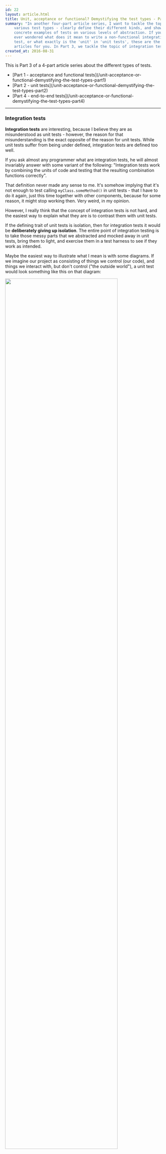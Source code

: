 ```yaml
---
id: 22
layout: article.html
title: Unit, acceptance or functional? Demystifying the test types - Part 3
summary: "In another four-part article series, I want to tackle the topic of
    various test types - clearly define their different kinds, and show some
    concrete examples of tests on various levels of abstraction. If you've
    ever wondered what does it mean to write a non-functional integration
    test, or what exactly is the 'unit' in 'unit tests', these are the
    articles for you. In Part 3, we tackle the topic of integration tests."
created_at: 2016-08-31
---
```


This is Part 3 of a 4-part article series about the different types of tests.

<ul class="parts-list">
    <li>[Part 1 - acceptance and functional tests](/unit-acceptance-or-functional-demystifying-the-test-types-part1)</li>
    <li>[Part 2 - unit tests](/unit-acceptance-or-functional-demystifying-the-test-types-part2)</li>
    <li>[Part 4 - end-to-end tests](/unit-acceptance-or-functional-demystifying-the-test-types-part4)</li>
</ul>

<hr class="parts-separator">

### Integration tests

**Integration tests** are interesting, because I believe they are as misunderstood as unit tests - however, the reason for that misunderstanding is the exact opposite of the reason for unit tests. While unit tests suffer from being under defined, integration tests are defined too well.

If you ask almost any programmer what are integration tests, he will almost invariably answer with some variant of the following: "Integration tests work by combining the units of code and testing that the resulting combination functions correctly".

That definition never made any sense to me. It's somehow implying that it's not enough to test calling `myClass.someMethod()` in unit tests - that I have to do it again, just this time together with other components, because for some reason, it might stop working then. Very weird, in my opinion.

However, I really think that the concept of integration tests is not hard, and the easiest way to explain what they are is to contrast them with unit tests.

If the defining trait of unit tests is isolation, then for integration tests it would be **deliberately giving up isolation**. The entire point of integration testing is to take those messy parts that we abstracted and mocked away in unit tests, bring them to light, and exercise them in a test harness to see if they work as intended.

Maybe the easiest way to illustrate what I mean is with some diagrams. If we imagine our project as consisting of things we control (our code), and things we interact with, but don't control ("the outside world"), a unit test would look something like this on that diagram:

<img src="img/tests-post-diag-ver2.png" style="width: 85%">

It's concerned only with your code, each exercising a part of it, obviously. Now, an integration test, for contrast, would look something like this:

<img src="img/tests-post-diag-ver3.png" style="width: 85%">

An integration test selects some aspect from the "things outside of your control" area, and then exercises your code that is meant to interact with it - using an authentic instance of that "thing", not some fake one like a unit test would - to verify that the code is in fact correct.

Note that "correct" in this case is always judged from the outside thing's perspective. As that is something you don't control, you cannot simply conclude that that thing is wrong, and your code is right. If the integration fails, then the application will not work, and it's your responsibility to fix that. Even if you are 100% certain that the outside thing's behavior is a bug, you have to work around it (this tends to happen fairly frequently, for example, when your application needs to integrate with some large, expensive, closed-source shrink-wrapped software product).

Of course, this means that you need to take this external thing, and make sure that a) it's available to be used in a testing context, and b) it satisfies the pre-conditions of the test that you are about to run. This is the part that makes integration tests so much more trickier to write and run than unit tests.

#### What exactly is "the outside world"?

We have used this vague notion of "the outside world" (calling it also "things outside of your code/control") several times in this article already. Like I promised earlier, I would like to define it more precisely, as I think it's quite a crucial issue to understand.

When I say "the outside world", what I mean by that are all of the entities in the system that are essential to it's correct functioning, but which are not a product of your code. Now, that definition might sound weird and abstract, so let me give a few examples of those "external things" commonly seen in real-world projects.

<dl>
<dt>Databases</dt>
<dd>
<p>
A database is always external, always independent of your code, and absolutely essential to the correct functioning of your system. And it doesn't matter whether your project is using a boring, old relational database like MySQL, or the newest hipster NoSQL graph storage. Databases are big, complex software with many intricacies and corner-cases, and you absolutely need to get interacting with them right.
</p>
<p>
I remember working on a project where I was responsible for a piece of functionality that would store some data in PostgreSQL. I developed a very elegant class model in Java for the problem, using inheritance, and I had great test coverage for my code using an in-memory database. I was super confident that everything would work perfectly from the get-go. I deployed the application to the test environment that used PostgreSQL... and everything blew up.
</p>
<p>
Turns out, [there was a bug](http://stackoverflow.com/questions/1333596/postgresql-identity-in-jpa-single-table-hierarchy) in the version of the JDBC PostgreSQL driver I was using, that caused Hibernate to blow up when simultaneously using `@DiscriminatorColumn(discriminatorType=INTEGER)` and `@GeneratedValue(strategy=IDENTITY)`. Yeah, seriously. I changed the code to use `@GeneratedValue(strategy=AUTO)`, and everything worked as expected.
</p>
<p>
In this sort of situation, it doesn't matter how beautiful the code you've written is, or if you have even 100% unit test coverage. Unless you perform an integration test against the same database that your system is using, you cannot ever be certain that your code will actually work.
</p>
<p>
(On a different note, this is also a great example of working around the bugs of the software you are integrating with that I mentioned earlier)
</p>
</dd>

<dt>External services</dt>
<dd>
<p>
This is probably the most common understanding of the term 'integration' - talking to some external system through a well-defined API. There is a lot that can go wrong with this sort of setup - the smallest misconfiguration, and the two sides will be unable to understand each other. Anyone who tried to change the signature of a Java remote EJB method call will surely agree with me. Another example would be the secret tokens that a lot of APIs generate for you in order to authenticate. You usually have to perform some cryptographic operations using the given key to sign the request in a specific way. You can never be 100% certain you've done it correctly until you call the API and get a positive answer back. For these kind of concerns, unit tests are pretty much useless.
</p>
<p>
Note that in our modern era of microservices, this sort of communication pattern is much more common, and not restricted only to the boundary of your system - on the contrary, the majority of your internal components will most likely talk to each other this way. Which means properly testing these interactions - using real clients and servers, not mocks - becomes even more crucial.
</p>
</dd>

<dt>Frameworks/libraries</dt>
<dd>
<p>
These probably aren't the first things that come to mind when thinking about integration tests. However, it's very important to realize that there are as outside of your control as a database or an external system.
</p>
<p>
Frameworks and libraries often place restrictions on your code, and will break if you don't follow them perfectly. A simple example in the Java world might be JPA (the Java Persistence API) - the ORM (Object-Relational Mapping) solution. The `@Entity` classes that map to the database tables must fulfill certain criteria for it to work correctly. So, it doesn't matter how well you have unit tested your entity class - if you forgot to declare a no-argument constructor for it, or declared the class `final`, the code will break as soon as you try to talk to a database.
</p>
<p>
An often tricky part of working with some frameworks and libraries is that a lot of them have not been designed with easy testability in mind, which means asserting the correctness of your code from their perspective is very hard to do in a test. Java Enterprise Edition is notorious for this (try writing a test checking if you are using JNDI correctly, and you'll see what I mean).
</p>
</dd>
</dl>

#### Unit vs. integration - an example

Finally, I want to show how does the approach vary between unit and integration tests on a concrete example. We will be using the following Spring controller:

```java
@RestController
@RequestMapping("/api/")
public class UserController {
    private final UserRepository userRepository;

    @Autowired
    public UserController(UserRepository userRepository) {
        this.userRepository = userRepository;
    }

    @RequestMapping(value = "/users", method = RequestMethod.GET)
    public List<User> get() {
        return userRepository.users();
    }
}
```

`User` is a simple value class with email and age fields:

```java
public final class User {
    private final String email;
    private final int age;

    public User(String email, int age) {
        this.email = email;
        this.age = age;
    }

    public String getEmail() {
        return email;
    }

    public int getAge() {
        return age;
    }
}
```

Now, we could write a simple unit test for this Controller - like this:

```java
public class UserControllerUnitTest {
    private UserRepository userRepository;
    private UserController userController;

    @Before
    public void setUp() {
        userRepository = mock(UserRepository.class);
        userController = new UserController(userRepository);
    }

    @Test
    public void get_returns_users_from_repository() {
        when(userRepository.users()).thenReturn(asList(
                new User("unit1@test.com", 30),
                new User("unit2@test.com", 40)
        ));

        List<User> users = userController.get();

        assertThat(users)
                .extracting("email", "age")
                .containsExactly(
                        tuple("unit1@test.com", 30),
                        tuple("unit2@test.com", 40));
    }
}
```

And while this test is fine, I don't think it adds too much value.

* It doesn't actually test the Controller aspect of the class. We can remove the `@Controller` annotation, and it would still pass.
* The paths for the endpoint are untested. For example, we used `/api/` on the class, and `/users` on the method - will Spring handle it correctly, and it will be available at `/api/users`? (spoiler alert - yes, it works like that)
* Our Controller is supposed to return JSON data, however that aspect of the code is completely unverified.

Fortunately, Spring is a technology that has always put testability as one of its primary goals. Because of that, it's fairly easy to write an integration test verifying all of those things that the unit test was unable to check:

```java
@RunWith(SpringJUnit4ClassRunner.class)
@SpringApplicationConfiguration(classes = TestSpringConfiguration.class)
@WebAppConfiguration
public class UserControllerIntegrationTest {
    @Autowired
    private WebApplicationContext wac;

    @Autowired
    private UserRepository userRepository;

    private MockMvc mockMvc;

    @Before
    public void setUp() {
        mockMvc = MockMvcBuilders.webAppContextSetup(wac).build();
    }

    @Test
    public void get_returns_users_json() throws Exception {
        when(userRepository.users()).thenReturn(asList(
                new User("integration1@test.com", 33),
                new User("integration2@test.com", 44)));

        mockMvc.perform(MockMvcRequestBuilders.get("/api/users"))
                .andExpect(MockMvcResultMatchers.status().isOk())
                .andExpect(MockMvcResultMatchers.content().json(
                    "[" +
                        "{" +
                            "\"email\": \"integration1@test.com\"," +
                            "\"age\": 33" +
                        "}," +
                        "{" +
                            "\"email\": \"integration2@test.com\"," +
                            "\"age\": 44" +
                        "}" +
                    "]"
                ));
    }
}
```

Here is the `TestSpringConfiguration` class (the `Application` is the production configuration):

```java
@Configuration
@Import(Application.class)
public class TestSpringConfiguration {
    @Bean
    public UserRepository userRepository() {
        return Mockito.mock(UserRepository.class);
    }
}
```

As you can see, we are using the `MockMvc` class that allows you to simulate standing up the application and sending it requests. Now, all of those aspects that were untouched by the unit test are verified.

You might be surprised that we are still using a Test Double for the `UserRepository` in this test. Wouldn't using the real one here make sense?

In my opinion, the test is better this way. Ideally, in each integration test, we are focused on verifying only some aspects of our code dealing with "the outside world" (ideally just one, but that's often difficult to achieve in practice). This way, the tests are faster, more isolated and easier to write. For example, if we were to use a real `UserRepository` instead of a Stub here, we would a) make the test more fragile (it would fail if the database was down, for instance, while this one wouldn't), and b) it would be considerably longer and more complex (the setup would have to initiate the database, and then clear it afterwards).

I think a much nicer solution is to have separate integration tests verifying the behavior of the `UserRepository`, using a real database, in isolation from the rest of the application. This way, you can be much more thorough in your repository tests, making sure all of the intricacies and corner cases are adequately handled, without worrying about how to cause those unlikely scenarios through the entire application stack, which is predominantly concerned with the "happy-path" case.

As you can see, integration tests, while valuable, might still leave some facets of the application not verified. And this is where our last type of tests enter the picture.

<hr class="parts-separator">

This is Part 3 of a 4-part article series about the different types of tests.

<ul class="parts-list">
    <li>[Part 1 - acceptance and functional tests](/unit-acceptance-or-functional-demystifying-the-test-types-part1)</li>
    <li>[Part 2 - unit tests](/unit-acceptance-or-functional-demystifying-the-test-types-part2)</li>
    <li>[Part 4 - end-to-end tests](/unit-acceptance-or-functional-demystifying-the-test-types-part4)</li>
</ul>
